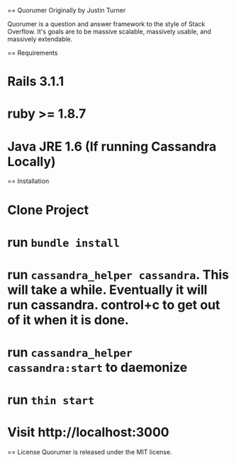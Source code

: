 == Quorumer
Originally by Justin Turner

Quorumer is a question and answer framework to the style of Stack Overflow.
It's goals are to be massive scalable, massively usable, and massively extendable.

== Requirements
# Rails 3.1.1
# ruby >= 1.8.7
# Java JRE 1.6 (If running Cassandra Locally)

== Installation
# Clone Project
# run `bundle install`
# run `cassandra_helper cassandra`. This will take a while. Eventually it will run cassandra. control+c to get out of it when it is done.
# run `cassandra_helper cassandra:start` to daemonize
# run `thin start`
# Visit http://localhost:3000

== License
Quorumer is released under the MIT license.
